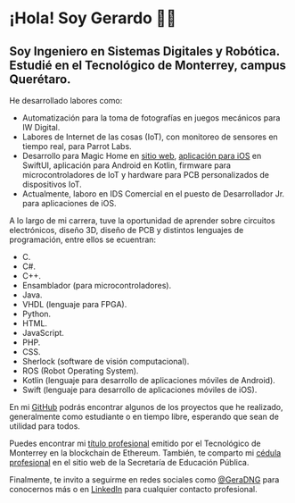 # ¡Hola! Soy Gerardo 👨‍💻
## Soy Ingeniero en Sistemas Digitales y Robótica. Estudié en el Tecnológico de Monterrey, campus Querétaro.

He desarrollado labores como:
* Automatización para la toma de fotografías en juegos mecánicos para IW Digital.
* Labores de Internet de las cosas (IoT), con monitoreo de sensores en tiempo real, para Parrot Labs.
* Desarrollo para Magic Home en [sitio web](https://magichome.app/), [aplicación para iOS](https://apps.apple.com/us/app/magic-home/id1545881657) en SwiftUI, aplicación para Android en Kotlin, firmware para microcontroladores de IoT y hardware para PCB personalizados de dispositivos IoT.
* Actualmente, laboro en IDS Comercial en el puesto de Desarrollador Jr. para aplicaciones de iOS.


A lo largo de mi carrera, tuve la oportunidad de aprender sobre circuitos electrónicos, diseño 3D, diseño de PCB y distintos lenguajes de programación, entre ellos se ecuentran:
* C.
* C#.
* C++.
* Ensamblador (para microcontroladores).
* Java.
* VHDL (lenguaje para FPGA).
* Python.
* HTML.
* JavaScript.
* PHP.
* CSS.
* Sherlock (software de visión computacional).
* ROS (Robot Operating System).
* Kotlin (lenguaje para desarrollo de aplicaciones móviles de Android).
* Swift (lenguaje para desarrollo de aplicaciones móviles de iOS).


En mi [GitHub](https://github.com/GeraDNG) podrás encontrar algunos de los proyectos que he realizado, generalmente como estudiante o en tiempo libre, esperando que sean de utilidad para todos.

Puedes encontrar mi [título profesional](https://certificados.tec.mx/certificate/64ae77d6a2d75344a8e97615e285d926) emitido por el Tecnológico de Monterrey en la blockchain de Ethereum.
También, te comparto mi [cédula profesional](https://cedulaprofesional.sep.gob.mx/cedula/indexAvanzada.action?idCedula=12074962&idProfesionista=12143196&token=742853A8722BA46F1C1C9EAAE7607A3A5659E8EF) en el sitio web de la Secretaría de Educación Pública.


Finalmente, te invito a seguirme en redes sociales como [@GeraDNG](https://instagram.com/GeraDNG) para conocernos más o en [LinkedIn](https://www.linkedin.com/in/geradng/) para cualquier contacto profesional.
